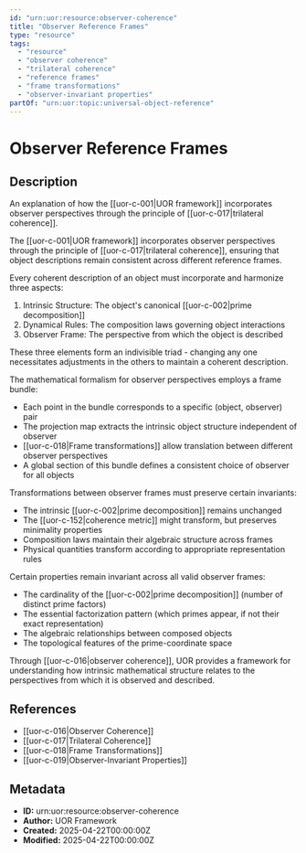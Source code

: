 ```yaml
---
id: "urn:uor:resource:observer-coherence"
title: "Observer Reference Frames"
type: "resource"
tags:
  - "resource"
  - "observer coherence"
  - "trilateral coherence"
  - "reference frames"
  - "frame transformations"
  - "observer-invariant properties"
partOf: "urn:uor:topic:universal-object-reference"
---
```


# Observer Reference Frames

## Description

An explanation of how the [[uor-c-001|UOR framework]] incorporates observer perspectives through the principle of [[uor-c-017|trilateral coherence]].

The [[uor-c-001|UOR framework]] incorporates observer perspectives through the principle of [[uor-c-017|trilateral coherence]], ensuring that object descriptions remain consistent across different reference frames.

Every coherent description of an object must incorporate and harmonize three aspects:

1. Intrinsic Structure: The object's canonical [[uor-c-002|prime decomposition]]
2. Dynamical Rules: The composition laws governing object interactions
3. Observer Frame: The perspective from which the object is described

These three elements form an indivisible triad - changing any one necessitates adjustments in the others to maintain a coherent description.

The mathematical formalism for observer perspectives employs a frame bundle:

- Each point in the bundle corresponds to a specific (object, observer) pair
- The projection map extracts the intrinsic object structure independent of observer
- [[uor-c-018|Frame transformations]] allow translation between different observer perspectives
- A global section of this bundle defines a consistent choice of observer for all objects

Transformations between observer frames must preserve certain invariants:

- The intrinsic [[uor-c-002|prime decomposition]] remains unchanged
- The [[uor-c-152|coherence metric]] might transform, but preserves minimality properties
- Composition laws maintain their algebraic structure across frames
- Physical quantities transform according to appropriate representation rules

Certain properties remain invariant across all valid observer frames:

- The cardinality of the [[uor-c-002|prime decomposition]] (number of distinct prime factors)
- The essential factorization pattern (which primes appear, if not their exact representation)
- The algebraic relationships between composed objects
- The topological features of the prime-coordinate space

Through [[uor-c-016|observer coherence]], UOR provides a framework for understanding how intrinsic mathematical structure relates to the perspectives from which it is observed and described.

## References

- [[uor-c-016|Observer Coherence]]
- [[uor-c-017|Trilateral Coherence]]
- [[uor-c-018|Frame Transformations]]
- [[uor-c-019|Observer-Invariant Properties]]

## Metadata

- **ID:** urn:uor:resource:observer-coherence
- **Author:** UOR Framework
- **Created:** 2025-04-22T00:00:00Z
- **Modified:** 2025-04-22T00:00:00Z
